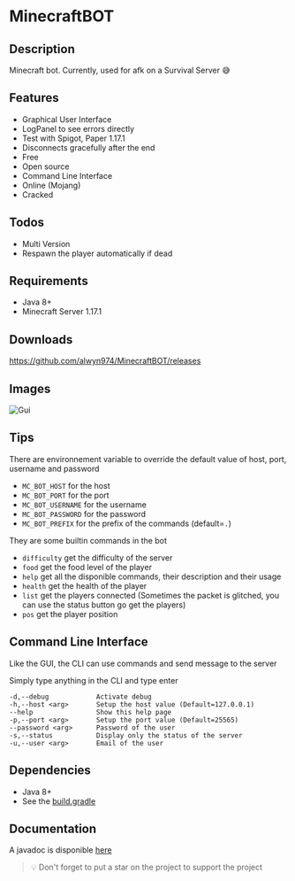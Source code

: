 # MinecraftBOT

## Description

Minecraft bot. Currently, used for afk on a Survival Server 😅

## Features

- Graphical User Interface
- LogPanel to see errors directly
- Test with Spigot, Paper 1.17.1
- Disconnects gracefully after the end
- Free
- Open source
- Command Line Interface
- Online (Mojang)
- Cracked

## Todos

- Multi Version
- Respawn the player automatically if dead

## Requirements

- Java 8+
- Minecraft Server 1.17.1

## Downloads

https://github.com/alwyn974/MinecraftBOT/releases

## Images

![Gui](https://i.imgur.com/OpdfO7Q.png)

## Tips

There are environnement variable to override the default value of host, port, username and password
- `MC_BOT_HOST` for the host
- `MC_BOT_PORT` for the port
- `MC_BOT_USERNAME` for the username
- `MC_BOT_PASSWORD` for the password
- `MC_BOT_PREFIX` for the prefix of the commands (default=`.`)

They are some builtin commands in the bot

- `difficulty` get the difficulty of the server
- `food` get the food level of the player
- `help` get all the disponible commands, their description and their usage
- `health` get the health of the player
- `list` get the players connected (Sometimes the packet is glitched, you can use the status button go get the players)
- `pos` get the player position

## Command Line Interface

<p> Like the GUI, the CLI can use commands and send message to the server </p>
<p> Simply type anything in the CLI and type enter</p>

```
-d,--debug            Activate debug
-h,--host <arg>       Setup the host value (Default=127.0.0.1)
--help                Show this help page
-p,--port <arg>       Setup the port value (Default=25565)
--password <arg>      Password of the user
-s,--status           Display only the status of the server
-u,--user <arg>       Email of the user
```


## Dependencies

* Java 8+
* See the [build.gradle](https://github.com/alwyn974/MinecraftBOT/blob/main/build.gradle)

## Documentation

A javadoc is disponible [here](https://alwyn974.github.io/javadoc/minecraftbot)

> :bulb: Don't forget to put a star on the project to support the project
